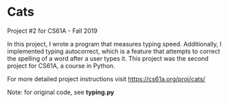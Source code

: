 # Cats
Project #2 for CS61A - Fall 2019 

In this project, I wrote a program that measures typing speed. Additionally, I implemented typing autocorrect, which is a feature that attempts to correct the spelling of a word after a user types it. This project was the second project for CS61A, a course in Python. 

For more detailed project instructions visit https://cs61a.org/proj/cats/

Note: for original code, see <b> typing.py </b>
